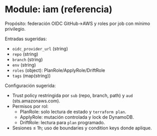 # Module: iam (referencia)

Propósito: federación OIDC GitHub→AWS y roles por job con mínimo privilegio.

Entradas sugeridas:
- `oidc_provider_url` (string)
- `repo` (string)
- `branch` (string)
- `env` (string)
- `roles` (object): PlanRole/ApplyRole/DriftRole
- `tags` (map(string))

Configuración sugerida:
- Trust policy restringida por `sub` (repo, branch, path) y `aud` (sts.amazonaws.com).
- Permisos por rol:
	- PlanRole: solo lectura de estado y `terraform plan`.
	- ApplyRole: mutación controlada y lock de DynamoDB.
	- DriftRole: lectura para `plan` programado.
- Sesiones ≤ 1h; uso de boundaries y condition keys donde aplique.
